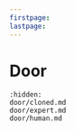 ```yaml
---
firstpage:
lastpage:
---
```


# Door

```{toctree}
:hidden:
door/cloned.md
door/expert.md
door/human.md
```
